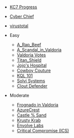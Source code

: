 * [KC7 Progress](http://kc7cyber.com/profile/Seungho)

* [Cyber Chief](https://gchq.github.io/CyberChef/)

* [virustotal](https://www.virustotal.com/gui/home/search)

* Easy
  - [A_Rap_Beef](https://github.com/SEUNGHO-Y00/PersonalStudy/blob/main/SOC/KC7/A_Rap_Beef.md)
  - [A_Scandal_in_Valdoria](https://github.com/SEUNGHO-Y00/PersonalStudy/blob/main/SOC/KC7/A_Scandal_in_Valdoria.md)
  - [Valdoria Votes](https://github.com/SEUNGHO-Y00/PersonalStudy/blob/main/SOC/KC7/Valdoria_Votes.md)
  - [Titan_Shield](https://github.com/SEUNGHO-Y00/PersonalStudy/blob/main/SOC/KC7/Titan_Shield.md)
  - [Jojo's Hospital](https://github.com/SEUNGHO-Y00/PersonalStudy/blob/main/SOC/KC7/Jojo's_Hospital.md)
  - [Cowboy Couture](https://github.com/SEUNGHO-Y00/PersonalStudy/blob/main/SOC/KC7/Cowboy_Couture.md)
  - [KQL 101](https://github.com/SEUNGHO-Y00/PersonalStudy/blob/main/SOC/KC7/KQL_101.md)
  - [Solvi Systems](https://github.com/SEUNGHO-Y00/PersonalStudy/blob/main/SOC/KC7/Solvi_Systems.md)
  - [Clout Defender](https://github.com/SEUNGHO-Y00/PersonalStudy/blob/main/SOC/KC7/CloutDefender.md)
 
* Moderate
  - [Frognado in Valdoria](https://github.com/SEUNGHO-Y00/PersonalStudy/blob/main/SOC/KC7/Frognado_in_Valdoria.md)
  - [AzureCrest](https://github.com/SEUNGHO-Y00/PersonalStudy/blob/main/SOC/KC7/AzureCrest.md)
  - [Castle % Sand](https://github.com/SEUNGHO-Y00/PersonalStudy/blob/main/SOC/KC7/Castle%26Sand.md)
  - [Krusty Krab](https://github.com/SEUNGHO-Y00/PersonalStudy/blob/main/SOC/KC7/KrustyKrab.md)
  - [Envolve Labs](https://github.com/SEUNGHO-Y00/PersonalStudy/blob/main/SOC/KC7/EnvolveLabs.md)
  - [Critical Compromise (ICS)](https://github.com/SEUNGHO-Y00/PersonalStudy/blob/main/SOC/KC7/CriticalCompromise.md)
